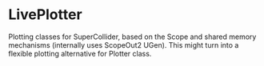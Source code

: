 # LivePlotter

Plotting classes for SuperCollider, based on the Scope and shared memory mechanisms (internally uses ScopeOut2 UGen). This might turn into a flexible plotting alternative for Plotter class.
